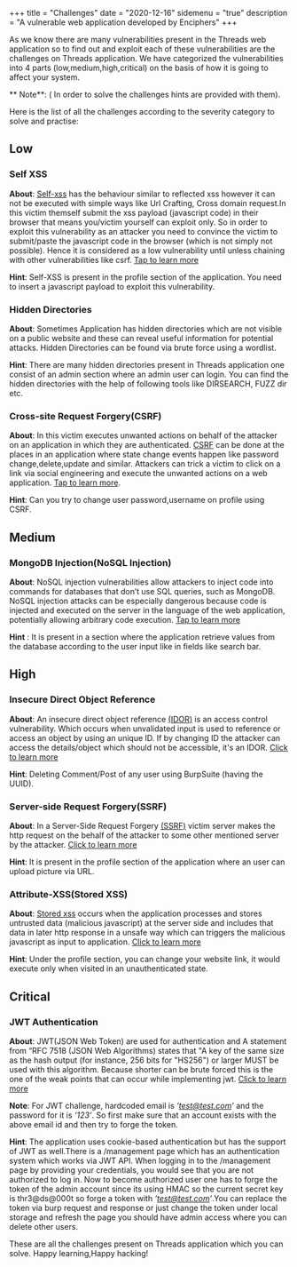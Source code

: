 +++
title = "Challenges"
date = "2020-12-16"
sidemenu = "true"
description = "A vulnerable web application developed by Enciphers"
+++

As we know there are many vulnerabilities present in the Threads web application so to find out and exploit each of  these vulnerabilities are the challenges on Threads application. We have categorized the vulnerabilities into 4 parts (low,medium,high,critical) on the basis of how it is going to affect your system.

** Note**: ( In order to solve the challenges hints are provided with them).
   
Here is the list of all the challenges according to the severity category to solve and practise:


## Low 

### Self XSS

**About**: [Self-xss](https://portswigger.net/web-security/cross-site-scripting/reflected) has the behaviour similar to reflected xss however it can not be executed with simple ways like Url Crafting, Cross domain request.In this victim themself submit the xss payload (javascript code) in their browser that means you/victim yourself can exploit only. So in order to exploit this vulnerability as an attacker you need to convince the victim to submit/paste the javascript code in the browser (which is not simply not possible). Hence it is considered as a low vulnerability until unless chaining with other vulnerabilities like csrf.
 [Tap to learn more](https://portswigger.net/web-security/cross-site-scripting/reflected) 

**Hint**: Self-XSS is present in the profile section of the application. You need to insert a javascript payload to exploit this vulnerability. 


### Hidden Directories

**About**: Sometimes Application has hidden directories which are not visible on a public website and these can reveal useful information for potential attacks. Hidden Directories can be found via brute force using a wordlist.

**Hint**: There are many hidden directories present in Threads application one consist of an admin section where an admin user can login. You can find the hidden directories with the help of following tools like DIRSEARCH, FUZZ dir etc.

### Cross-site Request Forgery(CSRF)

**About**: In this victim executes unwanted actions on behalf of the attacker on an application in which they are authenticated. [CSRF](https://owasp.org/www-community/attacks/csrf) can be done at the places in an application where state change events happen like password change,delete,update and similar. Attackers can trick a victim to click on a link via social engineering and execute the unwanted actions on a web application. [Tap to learn more](https://owasp.org/www-community/attacks/csrf).

**Hint**: Can you try to change user password,username on profile using CSRF.


## Medium 

### MongoDB Injection(NoSQL Injection)

**About**: NoSQL injection vulnerabilities allow attackers to inject code into commands for databases that don’t use SQL queries, such as MongoDB. NoSQL injection attacks can be especially dangerous because code is injected and executed on the server in the language of the web application, potentially allowing arbitrary code execution.  [Tap to learn more](https://www.netsparker.com/blog/web-security/what-is-nosql-injection/)

**Hint** : It is present in a section where the application retrieve values from the database according to the user input like in fields like search bar.


## High

### Insecure Direct Object Reference

**About**: An insecure direct object reference [(IDOR)](https://portswigger.net/web-security/access-control/idor) is an access control vulnerability. Which occurs when unvalidated input is used to reference or access an object by using an unique ID. If by changing ID the attacker can access the details/object which should not be accessible, it's an IDOR. [Click to learn more](https://portswigger.net/web-security/access-control/idor)

**Hint**:  Deleting Comment/Post of any user using BurpSuite (having the UUID).

### Server-side Request Forgery(SSRF)

**About**: In a Server-Side Request Forgery [(SSRF)](https://owasp.org/www-community/attacks/Server_Side_Request_Forgery) victim server makes the http request on the behalf of the attacker to some other mentioned server by the attacker. [Click to learn more](https://owasp.org/www-community/attacks/Server_Side_Request_Forgery)

**Hint**: It is present in the profile section of the application where an user can upload picture via URL.

### Attribute-XSS(Stored XSS)

**About**: [Stored xss](https://portswigger.net/web-security/cross-site-scripting/stored) occurs when the application processes and stores untrusted data (malicious javascript) at the server side and includes that data in later http response in a unsafe way which can triggers the malicious javascript as input to application. [Click to learn more](https://portswigger.net/web-security/cross-site-scripting/stored) 

**Hint**:  Under the profile section, you can change your website link, it would execute only when visited in an unauthenticated state.


## Critical   

### JWT Authentication

**About**: JWT(JSON Web Token) are used for authentication and A statement from “RFC 7518 (JSON Web Algorithms) states that "A key of the same size as the hash output (for instance, 256 bits for "HS256") or larger MUST be used with this algorithm. Because shorter can be brute forced this is the one of the weak points that can occur while implementing jwt. [Click to learn more](https://jwt.io/introduction/)

**Note**:  For JWT challenge, hardcoded email is *‘test@test.com’* and the password for it is *‘123’*. So first make sure that an account exists with the above email id and then try to forge the token.

**Hint**:  The application uses cookie-based authentication but has the support of JWT as well.There is a /management page which has an authentication system which works via JWT API. When logging in to the /management page by providing your credentials, you would see that you are not authorized to log in. Now to become authorized user one has to forge the token of the admin account since its using HMAC so the current secret key is thr3@ds@000t so forge a token with *‘test@test.com’*.You can replace the token via burp request and response or just change the token under local storage and refresh the page you should have admin access where you can delete other users.

These are all the challenges present on Threads application which you can solve.
Happy learning,Happy hacking!
 

